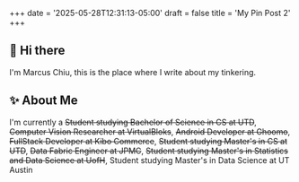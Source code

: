 +++
date = '2025-05-28T12:31:13-05:00'
draft = false
title = 'My Pin Post 2'
+++

## 👋 Hi there
I'm Marcus Chiu, this is the place where I write about my tinkering.

## ✨ About Me

I'm currently a ~~Student studying Bachelor of Science in CS at UTD~~, ~~Computer Vision Researcher at VirtualBloks~~, ~~Android Developer at Ghoomo~~, ~~FullStack Developer at Kibo Commerce~~, ~~Student studying Master's in CS at UTD~~, ~~Data Fabric Engineer at JPMC~~, ~~Student studying Master's in Statistics and Data Science at UofH~~, Student studying Master's in Data Science at UT Austin